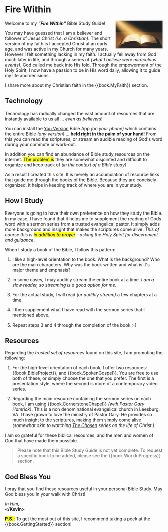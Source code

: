 # Fire Within

<img class="diagram"
     src="FireWithinLogo2.jpg"
     alt="Fire Within"
     width="150px"
     align="right"> <!-- NOTE: align allows text to flow around image :-) -->

Welcome to my _**"Fire Within"**_ Bible Study Guide!

You may have guessed that I am a believer and follower of Jesus Christ
_(i.e. a Christian)_.  The short version of my faith is I accepted
Christ at an early age, and was active in my Church for many years.
However I felt something lacking in my faith.  I actually fell away
from God much later in life, and through a series of _(what I believe
were miraculous events)_, God called me back into His fold.  Through
the empowerment of the Holy Spirit, I now have a passion to be in His
word daily, allowing it to guide my life and decisions.

I share more about my Christian faith in the {{book.MyFaith}} section.

## Technology

Technology has radically changed the vast amount of resources that are
instantly available to us all ... _even as believers_!

You can install the [You Version](https://www.bible.com/) Bible App
_(on your phone)_ which contains the entire Bible _(any version)_
... **held right in the palm of your hand**!  From this you can read
the scriptures, or stream an audible reading of God's word during your
commute or work-out.

In addition you can find an abundance of Bible study resources on the
internet.  <mark>The problem is</mark> they are somewhat disjointed
and difficult to organize and keep track of _(in the context of a
Bible study)_.

As a result I created this site.  It is merely an accumulation of
resource links that guide me through the books of the Bible.  Because
they are concisely organized, it helps in keeping track of where you
are in your study.


## How I Study

Everyone is going to have their own preference on how they study the
Bible.  In my case, I have found that it helps me to supplement the
reading of Gods word with a sermon series from a trusted evangelical
pastor.  It simply adds more background and insight that makes the
scriptures come alive.  _This of course this is <mark>in addition to
prayer</mark> - *asking the Holy Spirit for discernment and
guidance*_.

When I study a book of the Bible, I follow this pattern:

1. I like a high-level orientation to the book.  What is the
   background?  Who are the main characters.  Why was the book
   written and what is it's major theme and emphasis?

2. In some cases, I may audibly stream the entire book at a time.
   _I am a slow reader, so streaming is a good option for me._

3. For the actual study, I will read _(or audibly stream)_ a few
   chapters at a time.

4. I then supplement what I have read with the sermon series that I
   mentioned above.

5. Repeat steps 3 and 4 through the completion of the book :-)

## Resources

Regarding the _trusted set of resources_ found on this site, I am
promoting the following:

1. For the high-level orientation of each book, I offer two resources:
   {{book.BibleProject}}, and {{book.SpokenGospel}}.  You are free to
   use both of these, or simply choose the one that you prefer.  The
   first is a presentation style, where the second is more of a
   contemporary video series.

2. Regarding the main resource containing the sermon series on each
   book, I am using {{book.CornerstoneChapel}} _(with Pastor Gary
   Hamrick)_.  This is a non denominational evangelical church in
   Leesburg, VA. I have grown to love the ministry of Pastor Gary.  He
   provides so much insight to the scriptures, making them simply come
   alive _(somewhat akin to watching [The
   Chosen](https://watch.angelstudios.com/thechosen) series on the
   life of Christ )_.

I am so grateful for these biblical resources, and the men and women
of God that have made them possible.

> Please note that this Bible Study Guide is not yet complete.  To
> request a specific book to be added, please see the
> {{book.WorkInProgress}} section.


## God Bless You

I pray that you find these resources useful in your personal Bible
Study.  May God bless you in your walk with Christ!

_In Him,_
<br/>**&lt;/Kevin&gt;**
<br/><span id="inquire"></span>
<script>
  fw.addInquire('Fire%20Within%20Feedback');
</script>

<mark>**P.S.**:</mark> To get the most out of this site, I recommend
taking a peek at the {{book.GettingStarted}} section!
